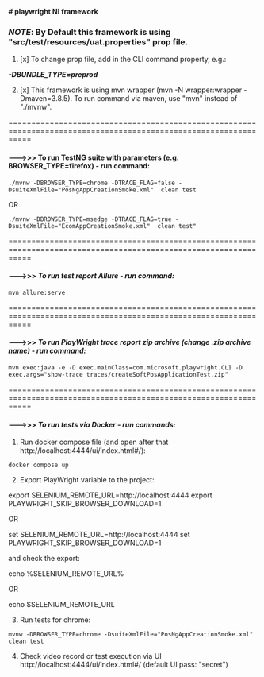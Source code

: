 **# playwright NI framework**

### **_NOTE_**: By Default this framework is using "src/test/resources/uat.properties" prop file.

1. [x] To change prop file, add in the CLI command property, e.g.:

**_-DBUNDLE_TYPE=preprod_**

2. [x] This framework is using mvn wrapper (mvn -N wrapper:wrapper -Dmaven=3.8.5). To run command via maven, use "mvn"
   instead of "./mvnw".

=================================================================================================================

#### **--->>> To run TestNG suite with parameters  (e.g. BROWSER_TYPE=firefox) - run command:**

`./mvnw -DBROWSER_TYPE=chrome -DTRACE_FLAG=false -DsuiteXmlFile="PosNgAppCreationSmoke.xml"  clean test`

OR

`./mvnw -DBROWSER_TYPE=msedge -DTRACE_FLAG=true -DsuiteXmlFile="EcomAppCreationSmoke.xml"  clean test"`

=================================================================================================================

#### --->>> **_To run test report Allure - run command:_**

`mvn allure:serve`

=================================================================================================================

#### --->>> **_To run PlayWright trace report zip archive (change .zip archive name) - run command:_**

`mvn exec:java -e -D exec.mainClass=com.microsoft.playwright.CLI -D exec.args="show-trace traces/createSoftPosApplicationTest.zip"`

=================================================================================================================

#### --->>> **_To run tests via Docker - run commands:_**

1. Run docker compose file (and open after that http://localhost:4444/ui/index.html#/):

`docker compose up`

2. Export PlayWright variable to the project:

export SELENIUM_REMOTE_URL=http://localhost:4444
export PLAYWRIGHT_SKIP_BROWSER_DOWNLOAD=1

OR

set SELENIUM_REMOTE_URL=http://localhost:4444
set PLAYWRIGHT_SKIP_BROWSER_DOWNLOAD=1

and check the export:

echo %SELENIUM_REMOTE_URL%

OR

echo $SELENIUM_REMOTE_URL

3. Run tests for chrome:

`mvnw -DBROWSER_TYPE=chrome -DsuiteXmlFile="PosNgAppCreationSmoke.xml"  clean test`

4. Check video record or test execution via UI http://localhost:4444/ui/index.html#/ (default UI pass: "secret")